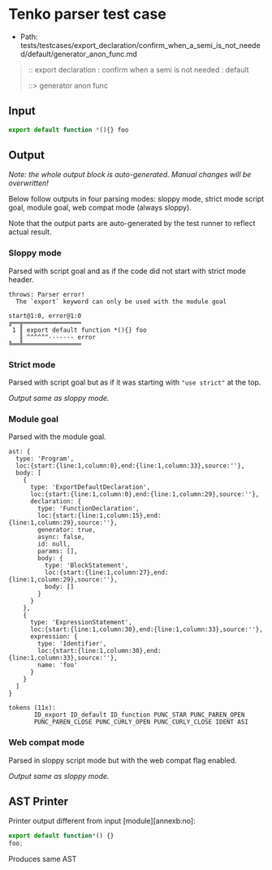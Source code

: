 # Tenko parser test case

- Path: tests/testcases/export_declaration/confirm_when_a_semi_is_not_needed/default/generator_anon_func.md

> :: export declaration : confirm when a semi is not needed : default
>
> ::> generator anon func

## Input

`````js
export default function *(){} foo
`````

## Output

_Note: the whole output block is auto-generated. Manual changes will be overwritten!_

Below follow outputs in four parsing modes: sloppy mode, strict mode script goal, module goal, web compat mode (always sloppy).

Note that the output parts are auto-generated by the test runner to reflect actual result.

### Sloppy mode

Parsed with script goal and as if the code did not start with strict mode header.

`````
throws: Parser error!
  The `export` keyword can only be used with the module goal

start@1:0, error@1:0
╔══╦════════════════
 1 ║ export default function *(){} foo
   ║ ^^^^^^------- error
╚══╩════════════════

`````

### Strict mode

Parsed with script goal but as if it was starting with `"use strict"` at the top.

_Output same as sloppy mode._

### Module goal

Parsed with the module goal.

`````
ast: {
  type: 'Program',
  loc:{start:{line:1,column:0},end:{line:1,column:33},source:''},
  body: [
    {
      type: 'ExportDefaultDeclaration',
      loc:{start:{line:1,column:0},end:{line:1,column:29},source:''},
      declaration: {
        type: 'FunctionDeclaration',
        loc:{start:{line:1,column:15},end:{line:1,column:29},source:''},
        generator: true,
        async: false,
        id: null,
        params: [],
        body: {
          type: 'BlockStatement',
          loc:{start:{line:1,column:27},end:{line:1,column:29},source:''},
          body: []
        }
      }
    },
    {
      type: 'ExpressionStatement',
      loc:{start:{line:1,column:30},end:{line:1,column:33},source:''},
      expression: {
        type: 'Identifier',
        loc:{start:{line:1,column:30},end:{line:1,column:33},source:''},
        name: 'foo'
      }
    }
  ]
}

tokens (11x):
       ID_export ID_default ID_function PUNC_STAR PUNC_PAREN_OPEN
       PUNC_PAREN_CLOSE PUNC_CURLY_OPEN PUNC_CURLY_CLOSE IDENT ASI
`````


### Web compat mode

Parsed in sloppy script mode but with the web compat flag enabled.

_Output same as sloppy mode._

## AST Printer

Printer output different from input [module][annexb:no]:

````js
export default function*() {}
foo;
````

Produces same AST
